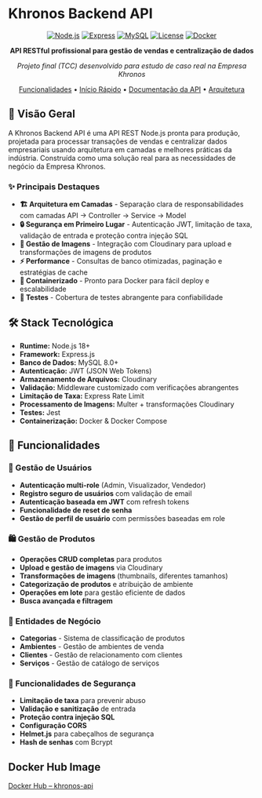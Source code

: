 # Khronos Backend API

<div align="center">

[![Node.js](https://img.shields.io/badge/Node.js-18+-green.svg)](https://nodejs.org/)
[![Express](https://img.shields.io/badge/Express-4.x-blue.svg)](https://expressjs.com/)
[![MySQL](https://img.shields.io/badge/MySQL-8.0+-orange.svg)](https://www.mysql.com/)
[![License](https://img.shields.io/badge/License-MIT-yellow.svg)](LICENSE)
[![Docker](https://img.shields.io/badge/Docker-Ready-blue.svg)](https://www.docker.com/)

**API RESTful profissional para gestão de vendas e centralização de dados**

*Projeto final (TCC) desenvolvido para estudo de caso real na Empresa Khronos*

[Funcionalidades](#-funcionalidades) • [Início Rápido](#-início-rápido) • [Documentação da API](#-documentação-da-api) • [Arquitetura](#-arquitetura)

</div>

## 🚀 Visão Geral

A Khronos Backend API é uma API REST Node.js pronta para produção, projetada para processar transações de vendas e centralizar dados empresariais usando arquitetura em camadas e melhores práticas da indústria. Construída como uma solução real para as necessidades de negócio da Empresa Khronos.

### ✨ Principais Destaques

- **🏗️ Arquitetura em Camadas** - Separação clara de responsabilidades com camadas API → Controller → Service → Model
- **🔒 Segurança em Primeiro Lugar** - Autenticação JWT, limitação de taxa, validação de entrada e proteção contra injeção SQL  
- **📸 Gestão de Imagens** - Integração com Cloudinary para upload e transformações de imagens de produtos
- **⚡ Performance** - Consultas de banco otimizadas, paginação e estratégias de cache
- **🐳 Containerizado** - Pronto para Docker para fácil deploy e escalabilidade
- **🧪 Testes** - Cobertura de testes abrangente para confiabilidade

## 🛠️ Stack Tecnológica

- **Runtime:** Node.js 18+
- **Framework:** Express.js
- **Banco de Dados:** MySQL 8.0+
- **Autenticação:** JWT (JSON Web Tokens)
- **Armazenamento de Arquivos:** Cloudinary
- **Validação:** Middleware customizado com verificações abrangentes
- **Limitação de Taxa:** Express Rate Limit
- **Processamento de Imagens:** Multer + transformações Cloudinary
- **Testes:** Jest
- **Containerização:** Docker & Docker Compose

## 🎯 Funcionalidades

### 👥 Gestão de Usuários
- **Autenticação multi-role** (Admin, Visualizador, Vendedor)
- **Registro seguro de usuários** com validação de email
- **Autenticação baseada em JWT** com refresh tokens
- **Funcionalidade de reset de senha**
- **Gestão de perfil de usuário** com permissões baseadas em role

### 🛍️ Gestão de Produtos
- **Operações CRUD completas** para produtos
- **Upload e gestão de imagens** via Cloudinary
- **Transformações de imagens** (thumbnails, diferentes tamanhos)
- **Categorização de produtos** e atribuição de ambiente
- **Operações em lote** para gestão eficiente de dados
- **Busca avançada e filtragem**

### 🏢 Entidades de Negócio
- **Categorias** - Sistema de classificação de produtos
- **Ambientes** - Gestão de ambientes de venda
- **Clientes** - Gestão de relacionamento com clientes
- **Serviços** - Gestão de catálogo de serviços

### 🔐 Funcionalidades de Segurança
- **Limitação de taxa** para prevenir abuso
- **Validação e sanitização** de entrada
- **Proteção contra injeção SQL**
- **Configuração CORS**
- **Helmet.js** para cabeçalhos de segurança
- **Hash de senhas** com Bcrypt

## Docker Hub Image

[Docker Hub – khronos-api](https://hub.docker.com/repository/docker/matheusmartinsviana/khronos-api/image-management)